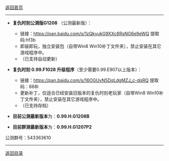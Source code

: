 [返回首页](./Home)
***

- **复仇时刻公测版G1208** （公测最新版）：
  - 链接：https://pan.baidu.com/s/1zQkyukG9XXc8RsNG6e9eWQ 提取码:hf3b
  - 即装即玩，独立安装包（自带Win8 Win10补丁文件夹），禁止安装在其它游戏程序中。
  - （已支持自动更新）

- **复仇时刻 0.99.F1028 升级程序**（至少需要0.99.E907以上版本）：
  - 链接：https://pan.baidu.com/s/16OGUvN5DqLdgMZJ_c-dqRQ 提取码：668l
  - 更新补丁，仅适合已经安装旧版本的复仇时刻老玩家（自带Win8 Win10补丁文件夹），禁止安装在其它游戏程序中。
  - （已支持存档）


- **目前公测最新版本**为：**0.99.H.G1208B**
- **目前群测最新版本**为：**0.99.H.G1207P2**

公测群号：543363610

***
[返回目录](./常见问题指南)
